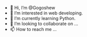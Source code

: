 - 👋 Hi, I’m @Gogoshew
- 👀 I’m interested in web developing.
- 🌱 I’m currently learning Python.
- 💞️ I’m looking to collaborate on ...
- 📫 How to reach me ...

<!---
Gogoshew/Gogoshew is a ✨ special ✨ repository because its `README.md` (this file) appears on your GitHub profile.
You can click the Preview link to take a look at your changes.
--->
